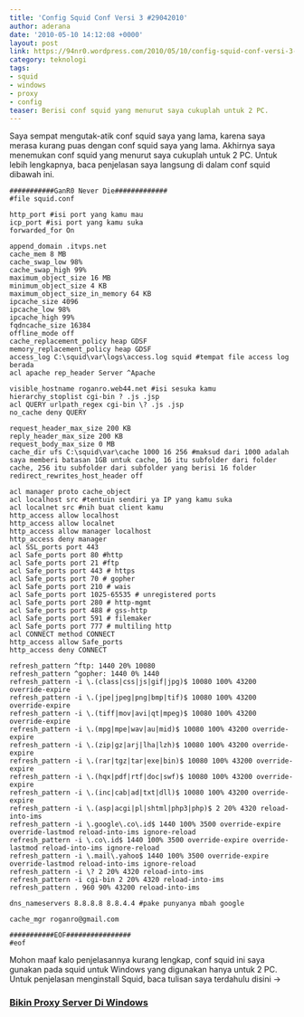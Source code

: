 ```yaml
---
title: 'Config Squid Conf Versi 3 #29042010'
author: aderana
date: '2010-05-10 14:12:08 +0000'
layout: post
link: https://94nr0.wordpress.com/2010/05/10/config-squid-conf-versi-3-29042010/
category: teknologi
tags:
- squid
- windows
- proxy
- config
teaser: Berisi conf squid yang menurut saya cukuplah untuk 2 PC.
---
```


Saya sempat mengutak-atik conf squid saya yang lama, karena saya merasa kurang puas dengan conf squid saya yang lama. Akhirnya saya menemukan conf squid yang menurut saya cukuplah untuk 2 PC. Untuk lebih lengkapnya, baca penjelasan saya langsung di dalam conf squid dibawah ini.

```
###########GanR0 Never Die#############
#file squid.conf

http_port #isi port yang kamu mau
icp_port #isi port yang kamu suka
forwarded_for On

append_domain .itvps.net
cache_mem 8 MB
cache_swap_low 98%
cache_swap_high 99%
maximum_object_size 16 MB
minimum_object_size 4 KB
maximum_object_size_in_memory 64 KB
ipcache_size 4096
ipcache_low 98%
ipcache_high 99%
fqdncache_size 16384
offline_mode off
cache_replacement_policy heap GDSF
memory_replacement_policy heap GDSF
access_log C:\squid\var\logs\access.log squid #tempat file access log berada
acl apache rep_header Server ^Apache

visible_hostname roganro.web44.net #isi sesuka kamu
hierarchy_stoplist cgi-bin ? .js .jsp
acl QUERY urlpath_regex cgi-bin \? .js .jsp
no_cache deny QUERY

request_header_max_size 200 KB
reply_header_max_size 200 KB
request_body_max_size 0 MB
cache_dir ufs C:\squid\var\cache 1000 16 256 #maksud dari 1000 adalah saya memberi batasan 1GB untuk cache, 16 itu subfolder dari folder cache, 256 itu subfolder dari subfolder yang berisi 16 folder
redirect_rewrites_host_header off

acl manager proto cache_object
acl localhost src #tentuin sendiri ya IP yang kamu suka
acl localnet src #nih buat client kamu
http_access allow localhost
http_access allow localnet
http_access allow manager localhost
http_access deny manager
acl SSL_ports port 443
acl Safe_ports port 80 #http
acl Safe_ports port 21 #ftp
acl Safe_ports port 443 # https
acl Safe_ports port 70 # gopher
acl Safe_ports port 210 # wais
acl Safe_ports port 1025-65535 # unregistered ports
acl Safe_ports port 280 # http-mgmt
acl Safe_ports port 488 # gss-http
acl Safe_ports port 591 # filemaker
acl Safe_ports port 777 # multiling http
acl CONNECT method CONNECT
http_access allow Safe_ports
http_access deny CONNECT

refresh_pattern ^ftp: 1440 20% 10080
refresh_pattern ^gopher: 1440 0% 1440
refresh_pattern -i \.(class|css|js|gif|jpg)$ 10080 100% 43200 override-expire
refresh_pattern -i \.(jpe|jpeg|png|bmp|tif)$ 10080 100% 43200 override-expire
refresh_pattern -i \.(tiff|mov|avi|qt|mpeg)$ 10080 100% 43200 override-expire
refresh_pattern -i \.(mpg|mpe|wav|au|mid)$ 10080 100% 43200 override-expire
refresh_pattern -i \.(zip|gz|arj|lha|lzh)$ 10080 100% 43200 override-expire
refresh_pattern -i \.(rar|tgz|tar|exe|bin)$ 10080 100% 43200 override-expire
refresh_pattern -i \.(hqx|pdf|rtf|doc|swf)$ 10080 100% 43200 override-expire
refresh_pattern -i \.(inc|cab|ad|txt|dll)$ 10080 100% 43200 override-expire
refresh_pattern -i \.(asp|acgi|pl|shtml|php3|php)$ 2 20% 4320 reload-into-ims
refresh_pattern -i \.google\.co\.id$ 1440 100% 3500 override-expire override-lastmod reload-into-ims ignore-reload
refresh_pattern -i \.co\.id$ 1440 100% 3500 override-expire override-lastmod reload-into-ims ignore-reload
refresh_pattern -i \.mail\.yahoo$ 1440 100% 3500 override-expire override-lastmod reload-into-ims ignore-reload
refresh_pattern -i \? 2 20% 4320 reload-into-ims
refresh_pattern -i cgi-bin 2 20% 4320 reload-into-ims
refresh_pattern . 960 90% 43200 reload-into-ims

dns_nameservers 8.8.8.8 8.8.4.4 #pake punyanya mbah google

cache_mgr roganro@gmail.com

###########EOF################
#eof
```

Mohon maaf kalo penjelasannya kurang lengkap, conf squid ini saya gunakan pada squid untuk Windows yang digunakan hanya untuk 2 PC. Untuk penjelasan menginstall Squid, baca tulisan saya terdahulu disini ->

### [Bikin Proxy Server Di Windows](http://localhost:4000/archives/teknologi/p-116/bikin-proxy-server-di-windows)